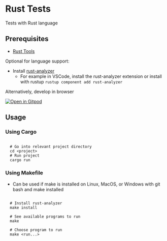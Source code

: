 # Rust Tests

Tests with Rust language

## Prerequisites

- [Rust Tools](https://doc.rust-lang.org/book/ch01-01-installation.html)

Optional for language support:

- Install [rust-analyzer](https://rust-analyzer.github.io/manual.html#installation)
  - For example in VSCode, install the rust-analyzer extension or install
  with rustup `rustup component add rust-analyzer`

Alternatively, develop in browser

[![Open in Gitpod](https://gitpod.io/button/open-in-gitpod.svg)](https://gitpod.io/#https://github.com/justunsix/rust-tests)

## Usage

### Using Cargo

``` shell

  # Go into relevant project directory
  cd <project>
  # Run project
  cargo run

```

### Using Makefile

- Can be used if make is installed on Linux, MacOS, or Windows
with git bash and make installed

``` shell

  # Install rust-analyzer
  make install

  # See available programs to run
  make

  # Choose program to run
  make <run...>

```
